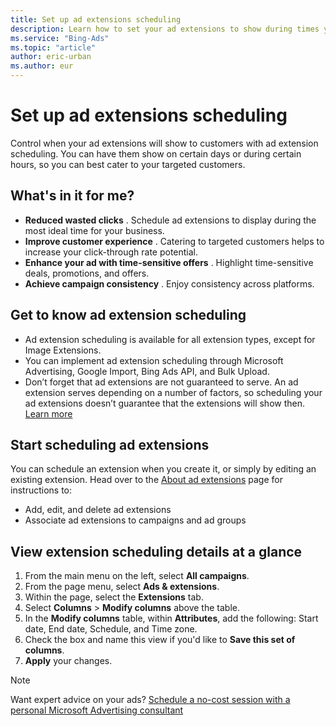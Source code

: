 ```yaml
---
title: Set up ad extensions scheduling
description: Learn how to set your ad extensions to show during times you specify.
ms.service: "Bing-Ads"
ms.topic: "article"
author: eric-urban
ms.author: eur
---
```


# Set up ad extensions scheduling

Control when your ad extensions will show to customers with ad extension scheduling. You can have them show on certain days or during certain hours, so you can best cater to your targeted customers.

## What's in it for me?

- **Reduced wasted clicks** . Schedule ad extensions to display during the most ideal time for your business.
- **Improve customer experience** . Catering to targeted customers helps to increase your click-through rate potential.
- **Enhance your ad with time-sensitive offers** . Highlight time-sensitive deals, promotions, and offers.
- **Achieve campaign consistency** . Enjoy consistency across platforms.

## Get to know ad extension scheduling

- Ad extension scheduling is available for all extension types, except for Image Extensions.
- You can implement ad extension scheduling through Microsoft Advertising, Google Import, Bing Ads API, and Bulk Upload.
- Don’t forget that ad extensions are not guaranteed to serve. An ad extension serves depending on a number of factors, so scheduling your ad extensions doesn’t guarantee that the extensions will show then. [Learn more](https://go.microsoft.com/fwlink?LinkId=746651)

## Start scheduling ad extensions

You can schedule an extension when you create it, or simply by editing an existing extension. Head over to the [About ad extensions](./hlp_BA_CONC_AboutAdExtensions.md) page for instructions to:

- Add, edit, and delete ad extensions
- Associate ad extensions to campaigns and ad groups

## View extension scheduling details at a glance

1. From the main menu on the left, select **All campaigns**.
1. From the page menu, select **Ads &amp; extensions**.
1. Within the page, select the **Extensions** tab.
1. Select **Columns** > **Modify columns** above the table.
1. In the **Modify columns** table, within **Attributes**, add the following: Start date, End date, Schedule, and Time zone.
1. Check the box and name this view if you'd like to **Save this set of columns**.
1. **Apply** your changes.

> [!NOTE]
> Want expert advice on your ads? [Schedule a no-cost session with a personal Microsoft Advertising consultant](https://go.microsoft.com/fwlink?LinkId=837456)


